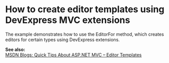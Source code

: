 # How to create editor templates using DevExpress MVC extensions


<p>The example demonstrates how to use the EditorFor method, which creates editors for certain types using DevExpress extensions.</p><p><strong>See also:</strong><br />
<a href="http://blogs.msdn.com/b/nunos/archive/2010/02/08/quick-tips-about-asp-net-mvc-editor-templates.aspx"><u>MSDN Blogs: Quick Tips About ASP.NET MVC – Editor Templates</u></a><br />
</p>

<br/>


